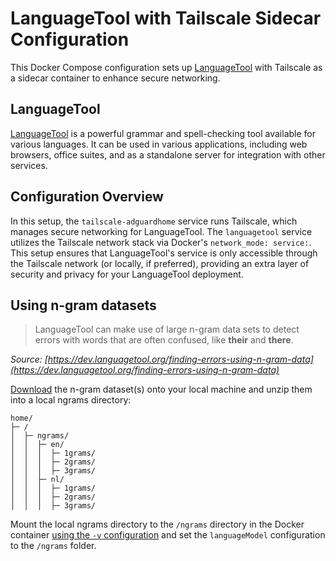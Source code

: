 # LanguageTool with Tailscale Sidecar Configuration

This Docker Compose configuration sets up [LanguageTool](https://languagetool.org) with Tailscale as a sidecar container to enhance secure networking.

## LanguageTool

[LanguageTool](https://languagetool.org) is a powerful grammar and spell-checking tool available for various languages. It can be used in various applications, including web browsers, office suites, and as a standalone server for integration with other services.


## Configuration Overview

In this setup, the `tailscale-adguardhome` service runs Tailscale, which manages secure networking for LanguageTool. The `languagetool` service utilizes the Tailscale network stack via Docker's `network_mode: service:`. This setup ensures that LanguageTool's service is only accessible through the Tailscale network (or locally, if preferred), providing an extra layer of security and privacy for your LanguageTool deployment.

## Using n-gram datasets

> LanguageTool can make use of large n-gram data sets to detect errors with words that are often confused, like __their__ and __there__.

*Source: [https://dev.languagetool.org/finding-errors-using-n-gram-data](https://dev.languagetool.org/finding-errors-using-n-gram-data)*

[Download](http://languagetool.org/download/ngram-data/) the n-gram dataset(s) onto your local machine and unzip them into a local ngrams directory:

```
home/
├─ /
│  ├─ ngrams/
│  │  ├─ en/
│  │  │  ├─ 1grams/
│  │  │  ├─ 2grams/
│  │  │  ├─ 3grams/
│  │  ├─ nl/
│  │  │  ├─ 1grams/
│  │  │  ├─ 2grams/
│  │  │  ├─ 3grams/
```

Mount the local ngrams directory to the `/ngrams` directory in the Docker container [using the `-v` configuration](https://docs.docker.com/engine/reference/commandline/container_run/#read-only) and set the `languageModel` configuration to the `/ngrams` folder.